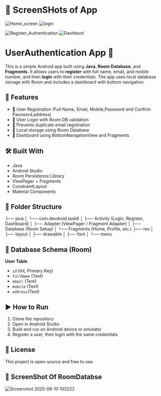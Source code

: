 # 📸 ScreenSHots of App

![Home_screen](https://github.com/user-attachments/assets/e286b04e-f166-47d2-8129-4e5b4bbfe4ab)                      ![login](https://github.com/user-attachments/assets/1b54054b-eb4f-4d5d-a629-2fac8b6fd9bd)



![Register_Authentication](https://github.com/user-attachments/assets/057a8bf1-170d-4540-b01b-56cb5f95f271)            ![Dashbord](https://github.com/user-attachments/assets/4e25a9d6-bcf5-4752-afe7-dc733765fc35)



# UserAuthentication App 🚀

This is a simple Android app built using **Java**, **Room Database**, and **Fragments**. It allows users to **register** with full name, email, and mobile number, and then **login** with their credentials. The app uses local database storage with Room and includes a dashboard with bottom navigation.

## 🔧 Features

- 📝 User Registration (Full Name, Email, Mobile,Password and Confirm Password,address)
- 🔐 User Login with Room DB validation
- 🚫 Prevents duplicate email registration
- 📂 Local storage using Room Database
- 🧭 Dashboard using BottomNavigationView and Fragments

## 🛠 Built With

- Java
- Android Studio
- Room Persistence Library
- ViewPager + Fragments
- ConstraintLayout
- Material Components

## 📁 Folder Structure
├── java
│ └── com.devdroid.task6
│ ├── Activity (Login, Register, Dashboard)
│ ├── Adapter (ViewPager / Fragment Adapter)
│ ├── Database (Room Setup)
│ └── Fragments (Home, Profile, etc.)
├── res
│ ├── layout
│ ├── drawable
│ ├── font
│ └── menu

## 💾 Database Schema (Room)
**User Table**
- `id` (Int, Primary Key)
- `fullName` (Text)
- `email` (Text)
- `mobile` (Text)
- `address`(Text)

## ▶️ How to Run

1. Clone the repository
2. Open in Android Studio
3. Build and run on Android device or emulator
4. Register a user, then login with the same credentials

## 📄 License

This project is open-source and free to use.


## 📸 ScreenShot Of RoomDatabse
![Screenshot 2025-06-10 103222](https://github.com/user-attachments/assets/12ff418f-d610-44d5-b313-c68b29a5c30c)





